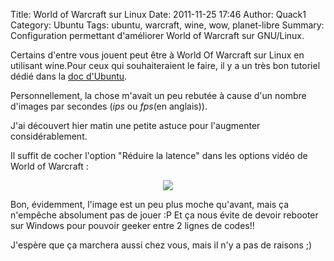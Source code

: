 Title: World of Warcraft sur Linux
Date: 2011-11-25 17:46
Author: Quack1
Category: Ubuntu
Tags: ubuntu, warcraft, wine, wow, planet-libre
Summary: Configuration permettant d'améliorer World of Warcraft sur GNU/Linux.

Certains d'entre vous jouent peut être à World Of Warcraft sur Linux en utilisant wine.Pour ceux qui souhaiteraient le faire, il y a un très bon tutoriel dédié dans la [doc d'Ubuntu][].

Personnellement, la chose m'avait un peu rebutée à cause d'un nombre d'images par secondes (*ips* ou *fps*(en anglais)).

J'ai découvert hier matin une petite astuce pour l'augmenter considérablement.

Il suffit de cocher l'option "Réduire la latence" dans les options vidéo de World of Warcraft :

<div align=center><a href="static/upload/wow.png"><img src="static/upload/wow.png" align=center /></a></div>

Bon, évidemment, l'image est un peu plus moche qu'avant, mais ça n'empêche absolument pas de jouer :P Et ça nous évite de devoir rebooter sur Windows pour pouvoir geeker entre 2 lignes de codes!!
 
J'espère que ça marchera aussi chez vous, mais il n'y a pas de raisons ;)

  [doc d'Ubuntu]: http://doc.ubuntu-fr.org/wow "doc d'Ubuntu sur Wine et World of Warcraft"

